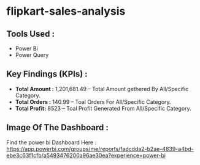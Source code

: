 # flipkart-sales-analysis

## Tools Used : 
   - Power Bi
   - Power Query
   

## Key Findings (KPIs) :

   - **Total Amount :** 1,201,681.49 – Total Amount gethered By All/Specific Category.
   - **Total Orders :** 140.99 – Toal Orders For All/Specific Category.
   - **Total Profit:** 8523 – Toal Profit Generated From All/Specific Category.


## Image Of The Dashboard :



Find the power bi Dashboard Here : https://app.powerbi.com/groups/me/reports/fadcdda2-b2ae-4839-a4bd-ebe3c63f1cfb/a5493476200a96ae30ea?experience=power-bi


